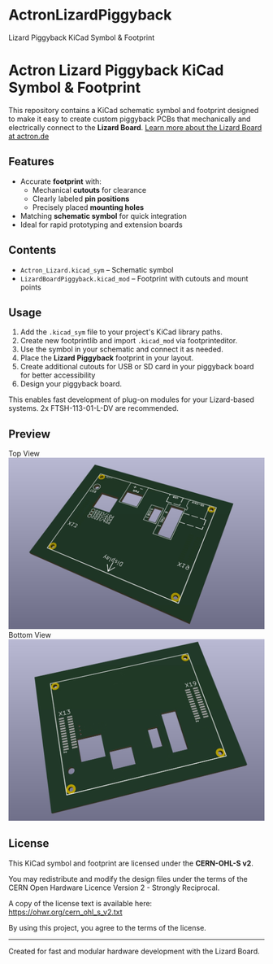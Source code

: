 # ActronLizardPiggyback
Lizard Piggyback KiCad Symbol &amp; Footprint
# Actron Lizard Piggyback KiCad Symbol & Footprint

This repository contains a KiCad schematic symbol and footprint designed to make it easy to create custom piggyback PCBs that mechanically and electrically connect to the **Lizard Board**. 
[Learn more about the Lizard Board at actron.de](https://www.actron.de/lizard/)

## Features

- Accurate **footprint** with:
  - Mechanical **cutouts** for clearance
  - Clearly labeled **pin positions**
  - Precisely placed **mounting holes**
- Matching **schematic symbol** for quick integration
- Ideal for rapid prototyping and extension boards

## Contents

- `Actron_Lizard.kicad_sym` – Schematic symbol
- `LizardBoardPiggyback.kicad_mod` – Footprint with cutouts and mount points

## Usage

1. Add the `.kicad_sym` file to your project's KiCad library paths.
2. Create new footprintlib and import `.kicad_mod` via footprinteditor.
3. Use the symbol in your schematic and connect it as needed.
4. Place the **Lizard Piggyback** footprint in your layout.
5. Create additional cutouts for USB or SD card in your piggyback board for better accessibility
6. Design your piggyback board.

This enables fast development of plug-on modules for your Lizard-based systems.
2x FTSH-113-01-L-DV are recommended.

## Preview

Top View
![Top View](TOP.jpeg)
Bottom View
![Bottom View](BOT.jpeg)

## License

This KiCad symbol and footprint are licensed under the **CERN-OHL-S v2**.

You may redistribute and modify the design files under the terms of the CERN Open Hardware Licence Version 2 - Strongly Reciprocal.

A copy of the license text is available here:  
https://ohwr.org/cern_ohl_s_v2.txt

By using this project, you agree to the terms of the license.

---

Created for fast and modular hardware development with the Lizard Board.
